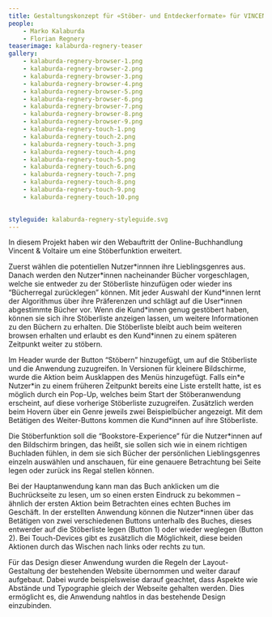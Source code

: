 ```yaml
---
title: Gestaltungskonzept für «Stöber- und Entdeckerformate» für VINCENT&VOLTAIRE
people:
    - Marko Kalaburda
    - Florian Regnery
teaserimage: kalaburda-regnery-teaser
gallery:
    - kalaburda-regnery-browser-1.png
    - kalaburda-regnery-browser-2.png
    - kalaburda-regnery-browser-3.png
    - kalaburda-regnery-browser-4.png
    - kalaburda-regnery-browser-5.png
    - kalaburda-regnery-browser-6.png
    - kalaburda-regnery-browser-7.png
    - kalaburda-regnery-browser-8.png
    - kalaburda-regnery-browser-9.png
    - kalaburda-regnery-touch-1.png
    - kalaburda-regnery-touch-2.png
    - kalaburda-regnery-touch-3.png
    - kalaburda-regnery-touch-4.png
    - kalaburda-regnery-touch-5.png
    - kalaburda-regnery-touch-6.png
    - kalaburda-regnery-touch-7.png
    - kalaburda-regnery-touch-8.png
    - kalaburda-regnery-touch-9.png
    - kalaburda-regnery-touch-10.png
    

styleguide: kalaburda-regnery-styleguide.svg
---
```

In diesem Projekt haben wir den Webauftritt der Online-Buchhandlung Vincent & Voltaire um eine Stöberfunktion erweitert.

Zuerst wählen die potentiellen Nutzer\*innnen ihre Lieblingsgenres aus. Danach werden den Nutzer\*innen nacheinander Bücher vorgeschlagen, welche sie entweder zu der Stöberliste hinzufügen oder wieder ins “Bücherregal zurücklegen” können. Mit jeder Auswahl der Kund\*innen lernt der Algorithmus über ihre Präferenzen und schlägt auf die User\*innen abgestimmte Bücher vor. Wenn die Kund\*innen genug gestöbert haben, können sie sich ihre Stöberliste anzeigen lassen, um weitere Informationen zu den Büchern zu erhalten. Die Stöberliste bleibt auch beim weiteren browsen erhalten und erlaubt es den Kund\*innen zu einem späteren Zeitpunkt weiter zu stöbern.

Im Header wurde der Button “Stöbern” hinzugefügt, um auf die Stöberliste und die Anwendung zuzugreifen. In Versionen für kleinere Bildschirme, wurde die Aktion beim Ausklappen des Menüs hinzugefügt. Falls ein\*e Nutzer\*in zu einem früheren Zeitpunkt bereits eine Liste erstellt hatte, ist es möglich durch ein Pop-Up, welches beim Start der Stöberanwendung erscheint, auf diese vorherige Stöberliste zuzugreifen. Zusätzlich werden beim Hovern über ein Genre jeweils zwei Beispielbücher angezeigt. Mit dem Betätigen des Weiter-Buttons kommen die Kund\*innen auf ihre Stöberliste.

Die Stöberfunktion soll die “Bookstore-Experience” für die Nutzer\*innen auf den Bildschirm bringen, das heißt, sie sollen sich wie in einem richtigen Buchladen fühlen, in dem sie sich Bücher der persönlichen Lieblingsgenres einzeln auswählen und anschauen, für eine genauere Betrachtung bei Seite legen oder zurück ins Regal stellen können.

Bei der Hauptanwendung kann man das Buch anklicken um die Buchrückseite zu lesen, um so einen ersten Eindruck zu bekommen – ähnlich der ersten Aktion beim Betrachten eines echten Buches im Geschäft. In der erstellten Anwendung können die Nutzer\*innen über das Betätigen von zwei verschiedenen Buttons unterhalb des Buches, dieses entwerder auf die Stöberliste legen (Button 1) oder wieder weglegen (Button 2). Bei Touch-Devices gibt es zusätzlich die Möglichkeit, diese beiden Aktionen durch das Wischen nach links oder rechts zu tun.

Für das Design dieser Anwendung wurden die Regeln der Layout-Gestaltung der bestehenden Website übernommen und weiter darauf aufgebaut. Dabei wurde beispielsweise darauf geachtet, dass Aspekte wie Abstände und Typographie gleich der Webseite gehalten werden. Dies ermöglicht es, die Anwendung nahtlos in das bestehende Design einzubinden.

